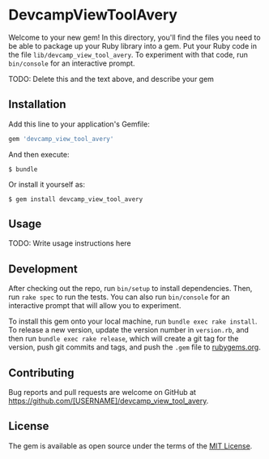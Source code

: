 # DevcampViewToolAvery

Welcome to your new gem! In this directory, you'll find the files you need to be able to package up your Ruby library into a gem. Put your Ruby code in the file `lib/devcamp_view_tool_avery`. To experiment with that code, run `bin/console` for an interactive prompt.

TODO: Delete this and the text above, and describe your gem

## Installation

Add this line to your application's Gemfile:

```ruby
gem 'devcamp_view_tool_avery'
```

And then execute:

    $ bundle

Or install it yourself as:

    $ gem install devcamp_view_tool_avery

## Usage

TODO: Write usage instructions here

## Development

After checking out the repo, run `bin/setup` to install dependencies. Then, run `rake spec` to run the tests. You can also run `bin/console` for an interactive prompt that will allow you to experiment.

To install this gem onto your local machine, run `bundle exec rake install`. To release a new version, update the version number in `version.rb`, and then run `bundle exec rake release`, which will create a git tag for the version, push git commits and tags, and push the `.gem` file to [rubygems.org](https://rubygems.org).

## Contributing

Bug reports and pull requests are welcome on GitHub at https://github.com/[USERNAME]/devcamp_view_tool_avery.


## License

The gem is available as open source under the terms of the [MIT License](http://opensource.org/licenses/MIT).

